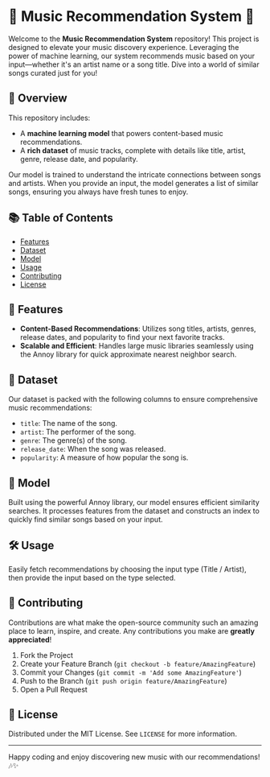 # 🎵 Music Recommendation System 🎵

Welcome to the **Music Recommendation System** repository! This project is designed to elevate your music discovery experience. Leveraging the power of machine learning, our system recommends music based on your input—whether it's an artist name or a song title. Dive into a world of similar songs curated just for you!

## 🎸 Overview

This repository includes:

- A **machine learning model** that powers content-based music recommendations.
- A **rich dataset** of music tracks, complete with details like title, artist, genre, release date, and popularity.

Our model is trained to understand the intricate connections between songs and artists. When you provide an input, the model generates a list of similar songs, ensuring you always have fresh tunes to enjoy.

## 📚 Table of Contents

- [Features](#-features)
- [Dataset](#-dataset)
- [Model](#-model)
- [Usage](#-usage)
- [Contributing](#-contributing)
- [License](#-license)

## 🌟 Features

- **Content-Based Recommendations**: Utilizes song titles, artists, genres, release dates, and popularity to find your next favorite tracks.
- **Scalable and Efficient**: Handles large music libraries seamlessly using the Annoy library for quick approximate nearest neighbor search.

## 📀 Dataset

Our dataset is packed with the following columns to ensure comprehensive music recommendations:
- `title`: The name of the song.
- `artist`: The performer of the song.
- `genre`: The genre(s) of the song.
- `release_date`: When the song was released.
- `popularity`: A measure of how popular the song is.

## 🧠 Model

Built using the powerful Annoy library, our model ensures efficient similarity searches. It processes features from the dataset and constructs an index to quickly find similar songs based on your input.

## 🛠️ Usage

Easily fetch recommendations by choosing the input type (Title / Artist), then provide the input based on the type selected.

## 🤝 Contributing

Contributions are what make the open-source community such an amazing place to learn, inspire, and create. Any contributions you make are **greatly appreciated**!

1. Fork the Project
2. Create your Feature Branch (`git checkout -b feature/AmazingFeature`)
3. Commit your Changes (`git commit -m 'Add some AmazingFeature'`)
4. Push to the Branch (`git push origin feature/AmazingFeature`)
5. Open a Pull Request

## 📜 License

Distributed under the MIT License. See `LICENSE` for more information.

---

Happy coding and enjoy discovering new music with our recommendations! 🎶✨
